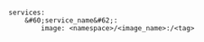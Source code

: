 <!-- layout:code post: building-your-service_image -->

```

services:
    &#60;service_name&#62;:
        image: <namespace>/<image_name>:/<tag>

```
